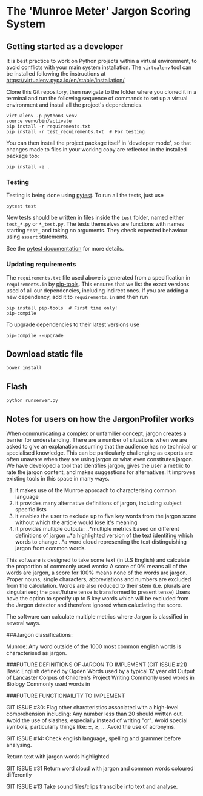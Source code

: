 # The 'Munroe Meter' Jargon Scoring System

## Getting started as a developer

It is best practice to work on Python projects within a virtual environment,
to avoid conflicts with your main system installation. The `virtualenv` tool
can be installed following the instructions at
https://virtualenv.pypa.io/en/stable/installation/

Clone this Git repository, then navigate to the folder where you cloned it
in a terminal and run the following sequence of commands to set up a virtual
environment and install all the project's dependencies.

```
virtualenv -p python3 venv
source venv/bin/activate
pip install -r requirements.txt
pip install -r test_requirements.txt  # For testing
```

You can then install the project package itself in 'developer mode', so that
changes made to files in your working copy are reflected in the installed
package too:

```
pip install -e .
```

### Testing

Testing is being done using [pytest][pytest]. To run all the tests, just use

```
pytest test
```

New tests should be written in files inside the `test` folder, named either
`test_*.py` or `*_test.py`. The tests themselves are functions with names
starting `test_` and taking no arguments. They check expected behaviour using
`assert` statements.

See the [pytest documentation][test-discovery] for more details.

### Updating requirements

The `requirements.txt` file used above is generated from a specification in
`requirements.in` by [pip-tools][pip-tools]. This ensures that we list the
exact versions used of all our dependencies, including indirect ones. If you
are adding a new dependency, add it to `requirements.in` and then run

```
pip install pip-tools  # First time only!
pip-compile
```

To upgrade dependencies to their latest versions use

```
pip-compile --upgrade
```

## Download static file

```
bower install
```

## Flash

```
python runserver.py
```

## Notes for users on how the JargonProfiler works

When communicating a complex or unfamilier concept, jargon creates a barrier for 
understanding. There are a number of situations when we are asked to give an explanation 
assuming that the audience has no technical or specialised knowledge. This can be 
particularly challenging as experts are often unaware when they are using jargon or what 
even constitutes jargon. We have developed a tool that identifies jargon, gives the 
user a metric to rate the jargon content, and makes suggestions for alternatives. It improves 
existing tools in this space in many ways. 

1. it makes use of the Munroe approach to characterising common language
2. it provides many alternative definitions of jargon, including subject specific lists
3. it enables the user to exclude up to five key words from the jargon score without which
the article would lose it's meaning
4. it provides multiple outputs:
..*multiple metrics based on different definitions of jargon
..*a highlighted version of the text identifing which words to change
..*a word cloud representing the text distinguishing jargon from common words.      

This software is designed to take some text (in U.S English) and calculate the proportion of commonly used words: A score of 0% means all of the words are jargon, a score for 100% means none of the words are jargon.
Proper nouns, single characters, abbreviations and numbers are excluded from the calculation. Words are also reduced to their stem (i.e. plurals are singularised; the past/future tense is transformed to present tense) 
Users have the option to specify up to 5 key words which will be excluded from the Jargon detector and therefore ignored when caluclating the score.


The software can calculate multiple metrics where Jargon is classified in several ways.

###Jargon classifications:

Munroe: Any word outside of the 1000 most common english words is characterised as jargon.

###FUTURE DEFINITIONS OF JARGON TO IMPLEMENT (GIT ISSUE #21)
Basic English defined by Ogden
Words used by a typical 12 year old 
Output of Lancaster Corpus of Children's Project Writing 
Commonly used words in Biology
Commonly used words in 

###FUTURE FUNCTIONAILITY TO IMPLEMENT 

GIT ISSUE #30:
Flag other charcteristics associated with a high-level comprehension including:
Any number less than 20 should written out.
Avoid the use of slashes, especially instead of writing "or".
Avoid special symbols, particularly things like: ±, ≥, …
Avoid the use of acronyms.

GIT ISSUE #14:
Check english language, spelling and grammer before analysing.

Return text with jargon words highlighted

GIT ISSUE #31
Return word cloud with jargon and common words coloured differently

GIT ISSUE #13
Take sound files/clips transcibe into text and analyse.

[pytest]: http://doc.pytest.org/en/latest/contents.html
[pip-tools]: https://github.com/nvie/pip-tools
[test-discovery]: http://doc.pytest.org/en/latest/goodpractices.html#test-discovery
